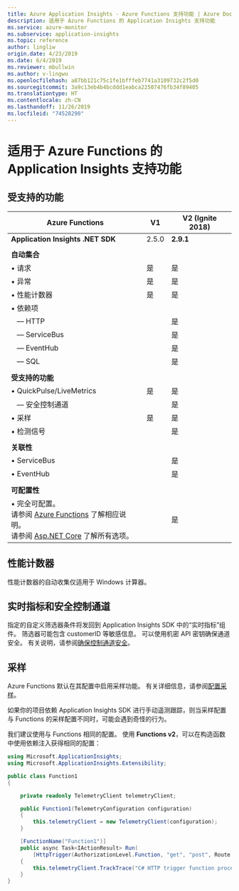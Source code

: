```yaml
---
title: Azure Application Insights - Azure Functions 支持功能 | Azure Docs
description: 适用于 Azure Functions 的 Application Insights 支持功能
ms.service: azure-monitor
ms.subservice: application-insights
ms.topic: reference
author: lingliw
origin.date: 4/23/2019
ms.date: 6/4/2019
ms.reviewer: mbullwin
ms.author: v-lingwu
ms.openlocfilehash: a87bb121c75c1fe1bfffeb7741a3109732c2f5d0
ms.sourcegitcommit: 3a9c13eb4b4bcddd1eabca22507476fb34f89405
ms.translationtype: HT
ms.contentlocale: zh-CN
ms.lasthandoff: 11/26/2019
ms.locfileid: "74528290"
---
```

# <a name="application-insights-for-azure-functions-supported-features"></a>适用于 Azure Functions 的 Application Insights 支持功能


## <a name="supported-features"></a>受支持的功能

| Azure Functions                       | V1                | V2 (Ignite 2018)  | 
|-----------------------------------    |---------------    |------------------ |
| **Application Insights .NET SDK**   | 2\.5.0        | **2.9.1**         |
| | | | 
| **自动集合**        |                 |                   |               
| &bull; 请求                     | 是             | 是               | 
| &bull; 异常                   | 是             | 是               | 
| &bull; 性能计数器         | 是             | 是               |
| &bull; 依赖项                   |                   |                   |               
| &nbsp;&nbsp;&nbsp;&mdash; HTTP      |                 | 是               | 
| &nbsp;&nbsp;&nbsp;&mdash; ServiceBus|                 | 是               | 
| &nbsp;&nbsp;&nbsp;&mdash; EventHub  |                 | 是               | 
| &nbsp;&nbsp;&nbsp;&mdash; SQL       |                 | 是               | 
| | | | 
| **受支持的功能**                |                   |                   |               
| &bull; QuickPulse/LiveMetrics       | 是             | 是               | 
| &nbsp;&nbsp;&nbsp;&mdash; 安全控制通道|                 | 是               | 
| &bull; 采样                     | 是             | 是               | 
| &bull; 检测信号                   |                 | 是               | 
| | | | 
| **关联性**                       |                   |                   |               
| &bull; ServiceBus                     |                   | 是               | 
| &bull; EventHub                       |                   | 是               | 
| | | | 
| **可配置性**                      |                   |                   |           
| &bull; 完全可配置。<br/>请参阅 [Azure Functions](https://github.com/Microsoft/ApplicationInsights-aspnetcore/issues/759#issuecomment-426687852) 了解相应说明。<br/>请参阅 [Asp.NET Core](https://github.com/Microsoft/ApplicationInsights-aspnetcore/wiki/Custom-Configuration) 了解所有选项。               |                   | 是                   | 


## <a name="performance-counters"></a>性能计数器

性能计数器的自动收集仅适用于 Windows 计算器。


## <a name="live-metrics--secure-control-channel"></a>实时指标和安全控制通道

指定的自定义筛选器条件将发回到 Application Insights SDK 中的“实时指标”组件。 筛选器可能包含 customerID 等敏感信息。 可以使用机密 API 密钥确保通道安全。 有关说明，请参阅[确保控制通道安全](/azure-monitor/app/live-stream#secure-the-control-channel)。

## <a name="sampling"></a>采样

Azure Functions 默认在其配置中启用采样功能。 有关详细信息，请参阅[配置采样](/azure-functions/functions-monitoring#configure-sampling)。

如果你的项目依赖 Application Insights SDK 进行手动遥测跟踪，则当采样配置与 Functions 的采样配置不同时，可能会遇到奇怪的行为。 

我们建议使用与 Functions 相同的配置。 使用 **Functions v2**，可以在构造函数中使用依赖注入获得相同的配置：

```csharp
using Microsoft.ApplicationInsights;
using Microsoft.ApplicationInsights.Extensibility;

public class Function1 
{

    private readonly TelemetryClient telemetryClient;

    public Function1(TelemetryConfiguration configuration)
    {
        this.telemetryClient = new TelemetryClient(configuration);
    }

    [FunctionName("Function1")]
    public async Task<IActionResult> Run(
        [HttpTrigger(AuthorizationLevel.Function, "get", "post", Route = null)] HttpRequest req, ILogger logger)
    {
        this.telemetryClient.TrackTrace("C# HTTP trigger function processed a request.");
    }
}
```




